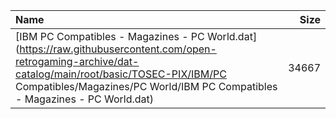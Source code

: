 |Name|Size|
|:---|---:|
|[IBM PC Compatibles - Magazines - PC World.dat](https://raw.githubusercontent.com/open-retrogaming-archive/dat-catalog/main/root/basic/TOSEC-PIX/IBM/PC Compatibles/Magazines/PC World/IBM PC Compatibles - Magazines - PC World.dat)|34667|
